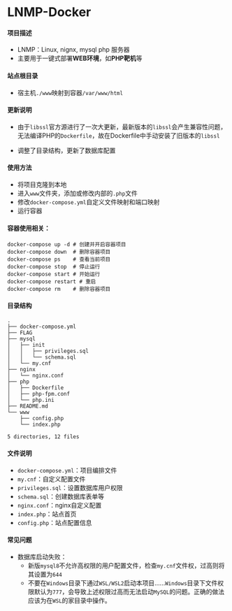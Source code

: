 # LNMP-Docker

#### 项目描述

* LNMP：Linux, nignx, mysql php 服务器
* 主要用于一键式部署**WEB环境**，如**PHP靶机**等



#### 站点根目录

* 宿主机`./www`映射到容器`/var/www/html`



#### 更新说明

* 由于`libssl`官方源进行了一次大更新，最新版本的`libssl`会产生兼容性问题，无法编译PHP的`Dockerfile`，故在Dockerfile中手动安装了旧版本的`libssl`

* 调整了目录结构，更新了数据库配置

  



#### 使用方法

* 将项目克隆到本地
* 进入`www`文件夹，添加或修改内部的`.php`文件
* 修改`docker-compose.yml`自定义文件映射和端口映射
* 运行容器



#### 容器使用相关：

```
docker-compose up -d # 创建并开启容器项目
docker-compose down  # 删除容器项目
docker-compose ps    # 查看当前项目
docker-compose stop  # 停止运行
docker-compose start # 开始运行
docker-compose restart # 重启
docker-compose rm    # 删除容器项目
```





#### 目录结构

```
.
├── docker-compose.yml
├── FLAG
├── mysql
│   ├── init
│   │   ├── privileges.sql
│   │   └── schema.sql
│   └── my.cnf
├── nginx
│   └── nginx.conf
├── php
│   ├── Dockerfile
│   ├── php-fpm.conf
│   └── php.ini
├── README.md
└── www
    ├── config.php
    └── index.php

5 directories, 12 files
```



#### 文件说明

* `docker-compose.yml`：项目编排文件
* `my.cnf`：自定义配置文件
* `privileges.sql`：设置数据库用户权限
* `schema.sql`：创建数据库表单等
* `nginx.conf`：nginx自定义配置
* `index.php`：站点首页
* `config.php`：站点配置信息



#### 常见问题

* 数据库启动失败：
  * 新版`mysql8`不允许高权限的用户配置文件，检查`my.cnf`文件权，过高则将其设置为`644`
  * 不要在`Windows`目录下通过`WSL/WSL2`启动本项目......`Windows`目录下文件权限默认为`777`，会导致上述权限过高而无法启动`MySQL`的问题。正确的做法应该为在`WSL`的家目录中操作。

